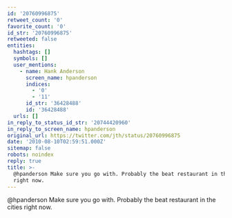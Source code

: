 ```yaml
---
id: '20760996875'
retweet_count: '0'
favorite_count: '0'
id_str: '20760996875'
retweeted: false
entities:
  hashtags: []
  symbols: []
  user_mentions:
    - name: Hank Anderson
      screen_name: hpanderson
      indices:
        - '0'
        - '11'
      id_str: '36428488'
      id: '36428488'
  urls: []
in_reply_to_status_id_str: '20744420960'
in_reply_to_screen_name: hpanderson
original_url: https://twitter.com/jth/status/20760996875
date: '2010-08-10T02:59:51.000Z'
sitemap: false
robots: noindex
reply: true
title: >-
  @hpanderson Make sure you go with. Probably the beat restaurant in the cities
  right now.
---
```


@hpanderson Make sure you go with. Probably the beat restaurant in the cities right now.